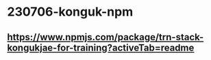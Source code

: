 # 230706-konguk-npm
## https://www.npmjs.com/package/trn-stack-kongukjae-for-training?activeTab=readme
